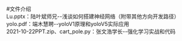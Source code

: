 #文件介绍  
Lu.pptx：陆叶斌师兄--浅谈如何搭建神经网络（附带其他方向开发路径）  
yolo.pdf：端木慧聘--yoloV1原理和yoloV5实际应用  
2021-10-22PPT.zip、cart_pole.py：张文浩学长--强化学习实战和代码  
